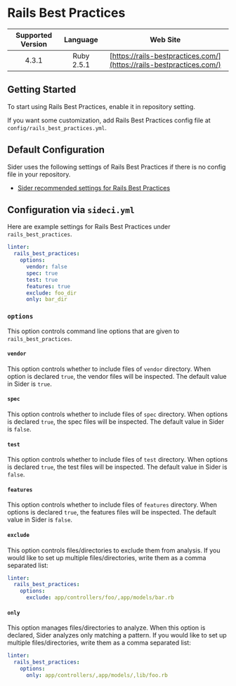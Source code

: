 # Rails Best Practices

| Supported Version | Language | Web Site |
|:--:|:--:|:--:|
| 4.3.1 | Ruby 2.5.1 | [https://rails-bestpractices.com/](https://rails-bestpractices.com/) |

## Getting Started

To start using Rails Best Practices, enable it in repository setting.

If you want some customization, add Rails Best Practices config file at `config/rails_best_practices.yml`.

## Default Configuration

Sider uses the following settings of Rails Best Practices if there is no config file in your repository.

* [Sider recommended settings for Rails Best Practices](https://github.com/actcat/sideci_config/blob/master/ruby/rails_best_practices/sideci_rails_best_practices.yml)

## Configuration via `sideci.yml`

Here are example settings for Rails Best Practices under `rails_best_practices`.

```yaml
linter:
  rails_best_practices:
    options:
      vendor: false
      spec: true
      test: true
      features: true
      exclude: foo_dir
      only: bar_dir
```

### `options`

This option controls command line options that are given to `rails_best_practices`.

#### `vendor`

This option controls whether to include files of `vendor` directory. When option is declared `true`, the vendor files will be inspected. The default value in Sider is `true`.

#### `spec`

This option controls whether to include files of `spec` directory. When options is declared `true`, the spec files will be inspected. The default value in Sider is `false`.

#### `test`

This option controls whether to include files of `test` directory. When options is declared `true`, the test files will be inspected. The default value in Sider is `false`.

#### `features`

This option controls whether to include files of `features` directory. When options is declared `true`, the features files will be inspected. The default value in Sider is `false`.

#### `exclude`

This option controls files/directories to exclude them from analysis. If you would like to set up multiple files/directories, write them as a comma separated list:

```yaml
linter:
  rails_best_practices:
    options:
      exclude: app/controllers/foo/,app/models/bar.rb
```

#### `only`

This option manages files/directories to analyze. When this option is declared, Sider analyzes only matching a pattern. If you would like to set up multiple files/directories, write them as a comma separated list:

```yaml
linter:
  rails_best_practices:
    options:
      only: app/controllers/,app/models/,lib/foo.rb
```

